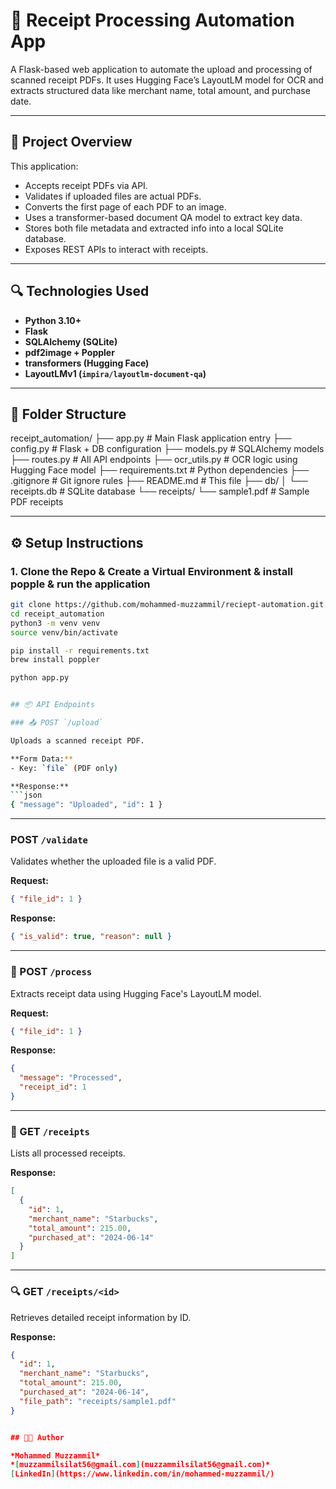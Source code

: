 # 🧾 Receipt Processing Automation App

A Flask-based web application to automate the upload and processing of scanned receipt PDFs. It uses Hugging Face’s LayoutLM model for OCR and extracts structured data like merchant name, total amount, and purchase date.

---

## 📌 Project Overview

This application:
- Accepts receipt PDFs via API.
- Validates if uploaded files are actual PDFs.
- Converts the first page of each PDF to an image.
- Uses a transformer-based document QA model to extract key data.
- Stores both file metadata and extracted info into a local SQLite database.
- Exposes REST APIs to interact with receipts.

---

## 🔍 Technologies Used

- **Python 3.10+**
- **Flask**
- **SQLAlchemy (SQLite)**
- **pdf2image + Poppler**
- **transformers (Hugging Face)**
- **LayoutLMv1 (`impira/layoutlm-document-qa`)**

---

## 📁 Folder Structure

receipt_automation/
├── app.py # Main Flask application entry
├── config.py # Flask + DB configuration
├── models.py # SQLAlchemy models
├── routes.py # All API endpoints
├── ocr_utils.py # OCR logic using Hugging Face model
├── requirements.txt # Python dependencies
├── .gitignore # Git ignore rules
├── README.md # This file
├── db/
│ └── receipts.db # SQLite database
└── receipts/
└── sample1.pdf # Sample PDF receipts


---

## ⚙️ Setup Instructions

### 1. Clone the Repo & Create a Virtual Environment & install popple & run the application

```bash
git clone https://github.com/mohammed-muzzammil/reciept-automation.git
cd receipt_automation
python3 -m venv venv
source venv/bin/activate

pip install -r requirements.txt
brew install poppler

python app.py


## 📦 API Endpoints

### 📤 POST `/upload`

Uploads a scanned receipt PDF.

**Form Data:**
- Key: `file` (PDF only)

**Response:**
```json
{ "message": "Uploaded", "id": 1 }
````

---

###  POST `/validate`

Validates whether the uploaded file is a valid PDF.

**Request:**

```json
{ "file_id": 1 }
```

**Response:**

```json
{ "is_valid": true, "reason": null }
```

---

### 🤖 POST `/process`

Extracts receipt data using Hugging Face's LayoutLM model.

**Request:**

```json
{ "file_id": 1 }
```

**Response:**

```json
{
  "message": "Processed",
  "receipt_id": 1
}
```

---

### 📄 GET `/receipts`

Lists all processed receipts.

**Response:**

```json
[
  {
    "id": 1,
    "merchant_name": "Starbucks",
    "total_amount": 215.00,
    "purchased_at": "2024-06-14"
  }
]
```

---

### 🔍 GET `/receipts/<id>`

Retrieves detailed receipt information by ID.

**Response:**

```json
{
  "id": 1,
  "merchant_name": "Starbucks",
  "total_amount": 215.00,
  "purchased_at": "2024-06-14",
  "file_path": "receipts/sample1.pdf"
}


## 👨‍💻 Author

*Mohammed Muzzammil*
*[muzzammilsilat56@gmail.com](muzzammilsilat56@gmail.com)*
[LinkedIn](https://www.linkedin.com/in/mohammed-muzzammil/)